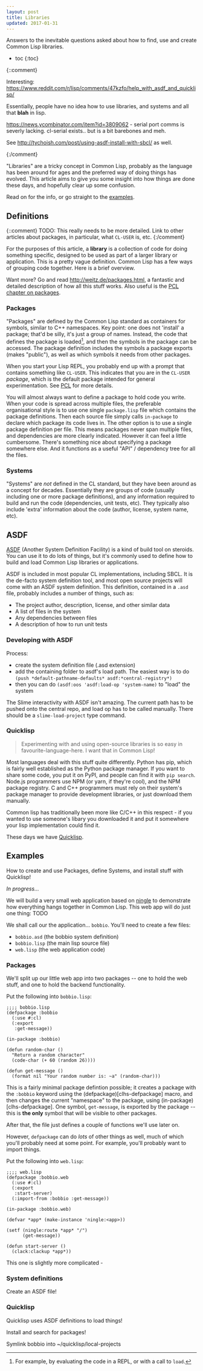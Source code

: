 ```yaml
---
layout: post
title: Libraries
updated: 2017-01-31
---
```


Answers to the inevitable questions asked about how to find, use and create
Common Lisp libraries.

* toc
{:toc}

{::comment}

Interesting:
<https://www.reddit.com/r/lisp/comments/47kzfo/help_with_asdf_and_quicklisp/>

Essentially, people have no idea how to use libraries, and systems and all that
**blah** in lisp.

<https://news.ycombinator.com/item?id=3809062> - serial port comms is severly
lacking. cl-serial exists.. but is a bit barebones and meh.

See http://tychoish.com/post/using-asdf-install-with-sbcl/ as well.

{:/comment}

"Libraries" are a tricky concept in Common Lisp, probably as the language has
been around for ages and the preferred way of doing things has evolved. This
article aims to give you some insight into how things are done these days, and
hopefully clear up some confusion.

Read on for the info, or go straight to the [examples](#examples).


## Definitions

{::comment}
TODO:
This really needs to be more detailed. Link to other articles about packages, in
particular, what `CL-USER` is, etc.
{:/comment}

For the purposes of this article, a **library** is a collection of code for
doing something specific, designed to be used as part of a larger library or
application. This is a pretty vague definition. Common Lisp has a few ways of
grouping code together. Here is a brief overview.

Want more? Go and read <http://weitz.de/packages.html>, a fantastic and detailed
description of how all this stuff works. Also useful is
the [PCL chapter on packages][pcl-packages].

### Packages

"Packages" are defined by the Common Lisp standard as containers for symbols,
similar to C++ namespaces. Key point: one does not 'install' a package; that'd
be silly, it's just a group of names. Instead, the code that defines the package
is loaded[^1], and then the symbols in the package can be accessed. The package
definition includes the symbols a package exports (makes "public"), as well as
which symbols it needs from other packages.

When you start your Lisp REPL, you probably end up with a prompt that contains
something like `CL-USER`. This indicates that you are in the `CL-USER`
*package*, which is the default package intended for general experimentation.
See [PCL][pcl-packages] for more details.

You will almost always want to define a package to hold code you write. When
your code is spread across multiple files, the preferable organisational style
is to use one single `package.lisp` file which contains the package definitions.
Then each source file simply calls `in-package` to declare which package its
code lives in. The other option is to use a single package definition per file.
This means packages never span multiple files, and dependencies are more clearly
indicated. However it can feel a little cumbersome. There's something nice about
specifying a package somewhere else. And it functions as a useful "API" /
dependency tree for all the files.


### Systems

"Systems" are *not* defined in the CL standard, but they have been around as a
concept for decades. Essentially they are groups of code (usually including one
or more package definitions), and any information required to build and run the
code (dependencies, unit tests, etc). They typically also include 'extra'
information about the code (author, license, system name, etc).

[pcl-packages]: http://gigamonkeys.com/book/programming-in-the-large-packages-and-symbols.html

[^1]: For example, by evaluating the code in a REPL, or with a call to `load`.


## ASDF

[ASDF][asdf] (Another System Definition Facility) is a kind of build tool on
steroids. You can use it to do lots of things, but it's commonly used to define
how to build and load Common Lisp libraries or applications.

ASDF is included in most popular CL implementations, including SBCL. It is the
de-facto system definition tool, and most open source projects will come with an
ASDF system definition. This definition, contained in a `.asd` file, probably
includes a number of things, such as:

- The project author, description, license, and other similar data
- A list of files in the system
- Any dependencies between files
- A description of how to run unit tests

[asdf]: https://common-lisp.net/project/asdf/

### Developing with ASDF

Process:

- create the system definition file (.asd extension)
- add the containing folder to asdf's load path. The easiest way is to do `(push
  *default-pathname-defaults* asdf:*central-registry*)`
- then you can do `(asdf:oos 'asdf:load-op 'system-name)` to "load" the system

The Slime interactivity with ASDF isn't amazing. The current path has to be
pushed onto the central repo, and load op has to be called manually. There
should be a `slime-load-project` type command.


### Quicklisp

> Experimenting with and using open-source libraries is so easy in
> favourite-language-here. I want that in Common Lisp!

Most languages deal with this stuff quite differently. Python has pip, which is
fairly well established as the Python package manager. If you want to share some
code, you put it on PyPI, and people can find it with `pip search`. Node.js
programmers use NPM (or yarn, if they're cool), and the NPM package registry. C
and C++ programmers must rely on their system's package manager to provide
development libraries, or just download them manually.

Common lisp has traditionally been more like C/C++ in this respect - if you
wanted to use someone's libary you downloaded it and put it somewhere your lisp
implementation could find it.

These days we have [Quicklisp](http://quicklisp.org).


## Examples

How to create and use Packages, define Systems, and install stuff with
Quicklisp!

*In progress...*

We will build a very small web application based on [ningle][ningle-web] to
demonstrate how everything hangs together in Common Lisp. This web app will do
just one thing: TODO

We shall call our the application... `bobbio`. You'll need to create a few
files:

* `bobbio.asd` (the bobbio system definition)
* `bobbio.lisp` (the main lisp source file)
* `web.lisp` (the web application code)

[ningle-web]: https://github.com/fukamachi/ningle


### Packages

We'll split up our little web app into two packages -- one to hold the web
stuff, and one to hold the backend functionality.

Put the following into `bobbio.lisp`:

~~~ common_lisp
;;;; bobbio.lisp
(defpackage :bobbio
  (:use #:cl)
  (:export
   :get-message))

(in-package :bobbio)

(defun random-char ()
  "Return a random character"
  (code-char (+ 60 (random 26))))

(defun get-message ()
  (format nil "Your random number is: ~a" (random-char)))
~~~

This is a fairly minimal package defintion possible; it creates a package with
the `:bobbio` keyword using the (defpackage)[clhs-defpackage] macro, and then
changes the current "namespace" to the package, using
(in-package)[clhs-defpackage]. One symbol, `get-message`, is exported by the
package -- this is **the only** symbol that will be visible to other packages.

After that, the file just defines a couple of functions we'll use later on.

However, `defpackage` can do *lots* of other things as well, much of which
you'll probably need at some point. For example, you'll probably want to import
things.

Put the following into `web.lisp`:

~~~ common_lisp
;;;; web.lisp
(defpackage :bobbio.web
  (:use #:cl)
  (:export
   :start-server)
  (:import-from :bobbio :get-message))

(in-package :bobbio.web)

(defvar *app* (make-instance 'ningle:<app>))

(setf (ningle:route *app* "/")
      (get-message))

(defun start-server ()
  (clack:clackup *app*))
~~~

This one is slightly more complicated - 



### System definitions

Create an ASDF file!


### Quicklisp

Quicklisp uses ASDF definitions to load things!

Install and search for packages!

Symlink bobbio into ~/quicklisp/local-projects

